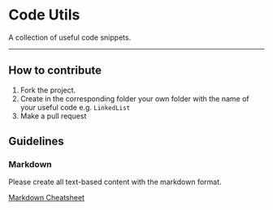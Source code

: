 # Code Utils
A collection of useful code snippets.

---
## How to contribute
1. Fork the project.
2. Create in the corresponding folder your own folder with the name of your useful code e.g. `LinkedList`
3. Make a pull request

## Guidelines
### Markdown
Please create all text-based content with the markdown format.

[Markdown Cheatsheet](https://www.markdownguide.org/cheat-sheet/)
